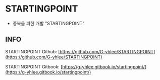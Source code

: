 # STARTINGPOINT

* 중복을 피한 개발 "STARTINGPOINT"

## INFO

STARTINGPOINT Github: [https://github.com/G-yhlee/STARTINGPOINT](https://github.com/G-yhlee/STARTINGPOINT)  

STARTINGPOINT Gitbook: [https://g-yhlee.gitbook.io/startingpoint/](https://g-yhlee.gitbook.io/startingpoint/)